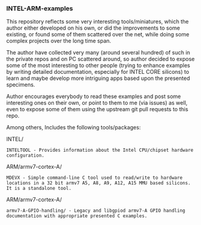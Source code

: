 ### INTEL-ARM-examples

This repository reflects some very interesting tools/miniatures, which the author either
developed on his own, or did the improvements to some existing, or found some of them
scattered over the net, while doing some complex projects over the long time span.

The author have collected very many (around several hundred) of such in the private repos
and on PC scattered around, so author decided to expose some of the most interesting to
other people (trying to enhance examples by writing detailed documentation, especially
for INTEL CORE silicons) to learn and maybe develop more intriguing apps based upon the
presented specimens.

Author encourages everybody to read these examples and post some interesting ones on
their own, or point to them to me (via issues) as well, even to expose some of them
using the upstream git pull requests to this repo.

Among others, Includes the following tools/packages:

INTEL/

	INTELTOOL - Provides information about the Intel CPU/chipset hardware
	configuration.

ARM/armv7-cortex-A/

	MDEVX - Simple command-line C tool used to read/write to hardware
	locations in a 32 bit armv7 A5, A8, A9, A12, A15 MMU based silicons.
	It is a standalone tool.

ARM/armv7-cortex-A/

	armv7-A-GPIO-handling/ - Legacy and libgpiod armv7-A GPIO handling
	documentation with appropriate presented C examples.
